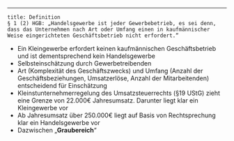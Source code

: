***

```ad-important
title: Definition
§ 1 (2) HGB: „Handelsgewerbe ist jeder Gewerbebetrieb, es sei denn, dass das Unternehmen nach Art oder Umfang einen in kaufmännischer Weise eingerichteten Geschäftsbetrieb nicht erfordert.“
```

- Ein Kleingewerbe erfordert keinen kaufmännischen Geschäftsbetrieb und ist dementsprechend kein Handelsgewerbe
- Selbsteinschätzung durch Gewerbetreibenden
- Art (Komplexität des Geschäftszwecks) und Umfang (Anzahl der Geschäftsbeziehungen, Umsatzerlöse, Anzahl der Mitarbeitenden) entscheidend für Einschätzung
- Kleinstunternehmerregelung des Umsatzsteuerrechts (§19 UStG) zieht eine Grenze von $22.000 €$ Jahresumsatz. Darunter liegt klar ein Kleingewerbe vor
- Ab Jahresumsatz über $250.000 €$ liegt auf Basis von Rechtsprechung klar ein Handelsgewerbe vor
- Dazwischen „**Graubereich**“